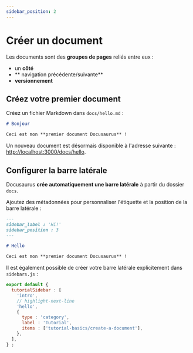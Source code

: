 ```yaml
---
sidebar_position: 2
---
```


# Créer un document

Les documents sont des **groupes de pages** reliés entre eux :

- un **côté**
- \*\* navigation précédente/suivante\*\*
- **versionnement**

## Créez votre premier document

Créez un fichier Markdown dans `docs/hello.md` :

```md title="docs/hello.md"
# Bonjour

Ceci est mon **premier document Docusaurus** !
```

Un nouveau document est désormais disponible à l'adresse suivante : [http://localhost:3000/docs/hello](http://localhost:3000/docs/hello).

## Configurer la barre latérale

Docusaurus **crée automatiquement une barre latérale** à partir du dossier `docs`.

Ajoutez des métadonnées pour personnaliser l'étiquette et la position de la barre latérale :

```md title="docs/hello.md" {1-4}
---
sidebar_label : 'Hi!'
sidebar_position : 3
---

# Hello

Ceci est mon **premier document Docusaurus** !
```

Il est également possible de créer votre barre latérale explicitement dans `sidebars.js` :

```js title="sidebars.js"
export default {
  tutorialSidebar : [
    'intro',
    // highlight-next-line
    'hello',
    {
      type : 'category',
      label : 'Tutorial',
      items : ['tutorial-basics/create-a-document'],
    },
  ],
} ;
```
